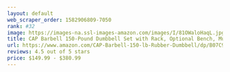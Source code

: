 ```yaml
---
layout: default 
﻿web_scraper_order: 1582906809-7050
rank: #32
image: https://images-na.ssl-images-amazon.com/images/I/81OWaloHaqL.jpg
title: CAP Barbell 150-Pound Dumbbell Set with Rack, Optional Bench, Multiple Options
url: https://www.amazon.com/CAP-Barbell-150-lb-Rubber-Dumbbell/dp/B07C9QTKNZ/ref=zg_mw_sporting-goods_32?_encoding=UTF8&psc=1&refRID=2VTEBFM0FKHWWGSXP9AH
reviews: 4.5 out of 5 stars
price: $149.99 - $380.99
---
```

